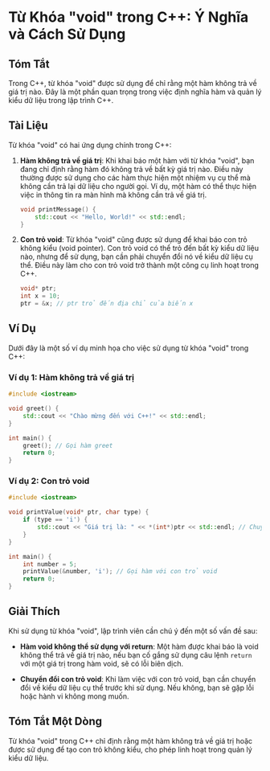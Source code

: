 <!--
Meta Description: # Từ Khóa "void" trong C++: Ý Nghĩa và Cách Sử Dụng ## Tóm Tắt Trong C++, từ khóa "void" được sử dụng để chỉ rằng một hàm không trả về giá trị nào. Đâ...
Meta Keywords: void, hàm, không, dụng, một
-->

# Từ Khóa "void" trong C++: Ý Nghĩa và Cách Sử Dụng

## Tóm Tắt
Trong C++, từ khóa "void" được sử dụng để chỉ rằng một hàm không trả về giá trị nào. Đây là một phần quan trọng trong việc định nghĩa hàm và quản lý kiểu dữ liệu trong lập trình C++.

## Tài Liệu
Từ khóa "void" có hai ứng dụng chính trong C++:

1. **Hàm không trả về giá trị**: Khi khai báo một hàm với từ khóa "void", bạn đang chỉ định rằng hàm đó không trả về bất kỳ giá trị nào. Điều này thường được sử dụng cho các hàm thực hiện một nhiệm vụ cụ thể mà không cần trả lại dữ liệu cho người gọi. Ví dụ, một hàm có thể thực hiện việc in thông tin ra màn hình mà không cần trả về giá trị.

   ```cpp
   void printMessage() {
       std::cout << "Hello, World!" << std::endl;
   }
   ```

2. **Con trỏ void**: Từ khóa "void" cũng được sử dụng để khai báo con trỏ không kiểu (void pointer). Con trỏ void có thể trỏ đến bất kỳ kiểu dữ liệu nào, nhưng để sử dụng, bạn cần phải chuyển đổi nó về kiểu dữ liệu cụ thể. Điều này làm cho con trỏ void trở thành một công cụ linh hoạt trong C++.

   ```cpp
   void* ptr;
   int x = 10;
   ptr = &x; // ptr trỏ đến địa chỉ của biến x
   ```

## Ví Dụ
Dưới đây là một số ví dụ minh họa cho việc sử dụng từ khóa "void" trong C++:

### Ví dụ 1: Hàm không trả về giá trị

```cpp
#include <iostream>

void greet() {
    std::cout << "Chào mừng đến với C++!" << std::endl;
}

int main() {
    greet(); // Gọi hàm greet
    return 0;
}
```

### Ví dụ 2: Con trỏ void

```cpp
#include <iostream>

void printValue(void* ptr, char type) {
    if (type == 'i') {
        std::cout << "Giá trị là: " << *(int*)ptr << std::endl; // Chuyển đổi về int*
    }
}

int main() {
    int number = 5;
    printValue(&number, 'i'); // Gọi hàm với con trỏ void
    return 0;
}
```

## Giải Thích
Khi sử dụng từ khóa "void", lập trình viên cần chú ý đến một số vấn đề sau:

- **Hàm void không thể sử dụng với return**: Một hàm được khai báo là void không thể trả về giá trị nào, nếu bạn cố gắng sử dụng câu lệnh `return` với một giá trị trong hàm void, sẽ có lỗi biên dịch.
  
- **Chuyển đổi con trỏ void**: Khi làm việc với con trỏ void, bạn cần chuyển đổi về kiểu dữ liệu cụ thể trước khi sử dụng. Nếu không, bạn sẽ gặp lỗi hoặc hành vi không mong muốn.

## Tóm Tắt Một Dòng
Từ khóa "void" trong C++ chỉ định rằng một hàm không trả về giá trị hoặc được sử dụng để tạo con trỏ không kiểu, cho phép linh hoạt trong quản lý kiểu dữ liệu.